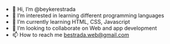 - 👋 Hi, I’m @beykerestrada
- 👀 I’m interested in learning different programming languages
- 🌱 I’m currently learning HTML, CSS, Javascript
- 💞️ I’m looking to collaborate on Web and app development
- 📫 How to reach me bestrada.web@gmail.com

<!---
beykerestrada/beykerestrada is a ✨ special ✨ repository because its `README.md` (this file) appears on your GitHub profile.
You can click the Preview link to take a look at your changes.
--->
